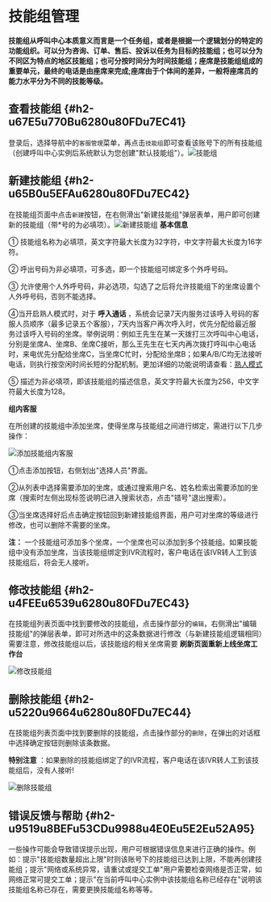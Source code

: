 技能组管理 
==========================



**技能组从呼叫中心本质意义而言是一个任务组，或者是根据一个逻辑划分的特定的功能组织。可以分为咨询、订单、售后、投诉以任务为目标的技能组；也可以分为不同区为特点的地区技能组；也可分按时间分为时间技能组；座席是技能组组成的重要单元，最终的电话是由座席来完成;座席由于个体间的差异，一般将座席员的能力水平分为不同的技能等级。** 

查看技能组 {#h2-u67E5u770Bu6280u80FDu7EC41}
--------------------------------------

登录后，选择导航中的`客服管理`菜单，再点击`技能组`即可查看该账号下的所有技能组（创建呼叫中心实例后系统默认为您创建"默认技能组"）。![技能组](https://static-aliyun-doc.oss-accelerate.aliyuncs.com/assets/img/zh-CN/1859139061/p208088.png)

新建技能组 {#h2-u65B0u5EFAu6280u80FDu7EC42}
--------------------------------------

在技能组页面中点击`新建`按钮，在右侧滑出"新建技能组"弹层表单，用户即可创建新的技能组（带\*号的为必填项）。![新建技能组](https://static-aliyun-doc.oss-accelerate.aliyuncs.com/assets/img/zh-CN/2859139061/p208090.png) **基本信息** 

① 技能组名称为必填项，英文字符最大长度为32字符，中文字符最大长度为16字符。

② 呼出号码为非必填项，可多选，即一个技能组可绑定多个外呼号码。

③ 允许使用个人外呼号码，非必选项，勾选了之后将允许技能组下的坐席设置个人外呼号码，否则不能选择。

④当开启熟人模式时，对于 **呼入通话** ，系统会记录7天内服务过该呼入号码的客服人员顺序（最多记录五个客服），7天内当客户再次呼入时，优先分配给最近服务过该呼入号码的坐席。举例说明：例如王先生在某一天拨打三次呼叫中心电话，分别是坐席A、坐席B、坐席C接听，那么王先生在七天内再次拨打呼叫中心电话时，来电优先分配给坐席C，当坐席C忙时，分配给坐席B；如果A/B/C均无法接听电话，则执行按空闲时间长短的分配机制。更加详细的功能说明请查看：[熟人模式](https://help.aliyun.com/document_detail/75106.html)

⑤ 描述为非必填项，即该技能组的描述信息，英文字符最大长度为256，中文字符最大长度为128。

**组内客服** 

在所创建的技能组中添加坐席，使得坐席与技能组之间进行绑定，需进行以下几步操作：

![添加技能组内客服](https://static-aliyun-doc.oss-accelerate.aliyuncs.com/assets/img/zh-CN/2859139061/p208093.png)

①点击添加按钮，右侧划出"选择人员"界面。

②从列表中选择需要添加的坐席，或通过搜索用户名、姓名检索出需要添加的坐席（搜索时左侧出现标签说明已进入搜索状态，点击"错号"退出搜索）。

③当坐席选择好后点击确定按钮回到新建技能组界面，用户可对坐席的等级进行修改，也可以删除不需要的坐席。

**注：** 一个技能组可添加多个坐席，一个坐席也可以添加到多个技能组。如果技能组中没有添加坐席，当该技能组绑定到IVR流程时，客户电话在该IVR转人工到该技能组后，将会无人接听。

修改技能组 {#h2-u4FEEu6539u6280u80FDu7EC43}
--------------------------------------

在技能组列表页面中找到要修改的技能组，点击操作部分的`编辑`，右侧滑出"编辑技能组"的弹层表单，即可对所选中的这条数据进行修改（与新建技能组逻辑相同）需要注意，修改技能组以后，该技能组的相关坐席需要 **刷新页面重新上线坐席工作台** 

![修改技能组](https://static-aliyun-doc.oss-accelerate.aliyuncs.com/assets/img/zh-CN/2859139061/p208094.png)

删除技能组 {#h2-u5220u9664u6280u80FDu7EC44}
--------------------------------------

在技能组列表页面中找到要删除的技能组，点击操作部分的`删除`，在弹出的对话框中选择确定按钮则删除该条数据。

**特别注意** ：如果删除的技能组绑定了的IVR流程，客户电话在该IVR转人工到该技能组后，没有人接听!

![删除技能组](https://static-aliyun-doc.oss-accelerate.aliyuncs.com/assets/img/zh-CN/2859139061/p208095.png)

错误反馈与帮助 {#h2-u9519u8BEFu53CDu9988u4E0Eu5E2Eu52A95}
--------------------------------------------------

一些操作可能会导致错误提示出现，用户可根据错误信息来进行正确的操作。例如：提示"技能组数量超出上限"时则该账号下的技能组已达到上限，不能再创建技能组；提示"网络或系统异常，请重试或提交工单"用户需要检查网络是否正常，如网络正常可提交工单；提示"在当前呼叫中心实例中该技能组名称已经存在"说明该技能组名称已存在，需要更换技能组名称等等。
